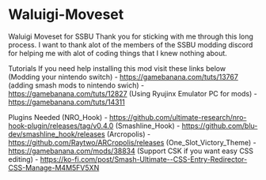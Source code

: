 # Waluigi-Moveset
Waluigi Moveset for SSBU
Thank you for sticking with me through this long process. I want to thank alot of the members of the SSBU modding discord for helping me with alot of coding things that I knew nothing about.


Tutorials
If you need help installing this mod visit these links below
(Modding your nintendo switch) - https://gamebanana.com/tuts/13767 
(adding smash mods to nintendo swich) - https://gamebanana.com/tuts/12827
(Using Ryujinx Emulator PC for mods) - https://gamebanana.com/tuts/14311


Plugins Needed
(NRO_Hook) - https://github.com/ultimate-research/nro-hook-plugin/releases/tag/v0.4.0
(Smashline_Hook) - https://github.com/blu-dev/smashline_hook/releases
(Arcropolis) - https://github.com/Raytwo/ARCropolis/releases
(One_Slot_Victory_Theme) - https://gamebanana.com/mods/38834
(Support CSK if you want easy CSS editing) - https://ko-fi.com/post/Smash-Ultimate--CSS-Entry-Redirector-CSS-Manage-M4M5FV5XN


